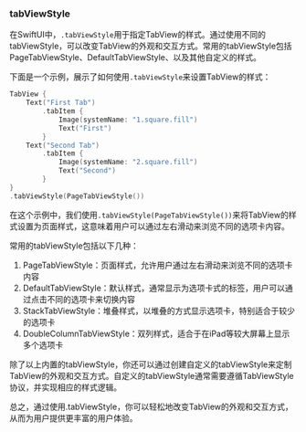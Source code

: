 ### tabViewStyle

在SwiftUI中，``.tabViewStyle``用于指定TabView的样式。通过使用不同的tabViewStyle，可以改变TabView的外观和交互方式。常用的tabViewStyle包括PageTabViewStyle、DefaultTabViewStyle、以及其他自定义的样式。

下面是一个示例，展示了如何使用``.tabViewStyle``来设置TabView的样式：

```swift
TabView {
    Text("First Tab")
        .tabItem {
            Image(systemName: "1.square.fill")
            Text("First")
        }
    Text("Second Tab")
        .tabItem {
            Image(systemName: "2.square.fill")
            Text("Second")
        }
}
.tabViewStyle(PageTabViewStyle())
```

在这个示例中，我们使用``.tabViewStyle(PageTabViewStyle())``来将TabView的样式设置为页面样式，这意味着用户可以通过左右滑动来浏览不同的选项卡内容。

常用的tabViewStyle包括以下几种：
1. PageTabViewStyle：页面样式，允许用户通过左右滑动来浏览不同的选项卡内容
2. DefaultTabViewStyle：默认样式，通常显示为选项卡式的标签，用户可以通过点击不同的选项卡来切换内容
3. StackTabViewStyle：堆叠样式，以堆叠的方式显示选项卡，特别适合于较少的选项卡
4. DoubleColumnTabViewStyle：双列样式，适合于在iPad等较大屏幕上显示多个选项卡

除了以上内置的tabViewStyle，你还可以通过创建自定义的tabViewStyle来定制TabView的外观和交互方式。自定义的tabViewStyle通常需要遵循TabViewStyle协议，并实现相应的样式逻辑。

总之，通过使用.tabViewStyle，你可以轻松地改变TabView的外观和交互方式，从而为用户提供更丰富的用户体验。